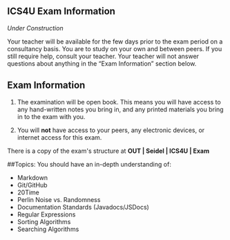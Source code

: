 ICS4U Exam Information
---

_Under Construction_ 

Your teacher will be available for the few days prior to the exam period on a consultancy basis. You are to study on your own and between peers. If you still require help, consult your teacher. Your teacher will not answer questions about anything in the “Exam Information” section below.

Exam Information
---

1. The examination will be open book. This means you will have access to any hand-written notes you bring in, and any printed materials you bring in to the exam with you.

2. You will **not** have access to your peers, any electronic devices, or internet access for this exam.

There is a copy of the exam's structure at **OUT | Seidel | ICS4U | Exam**

##Topics:
You should have an in-depth understanding of:
* Markdown
* Git/GitHub
* 20Time
* Perlin Noise vs. Randomness
* Documentation Standards (Javadocs/JSDocs)
* Regular Expressions
* Sorting Algorithms
* Searching Algorithms
